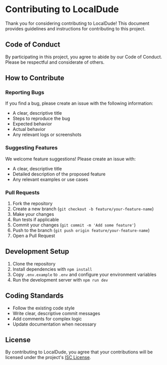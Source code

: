 # Contributing to LocalDude

Thank you for considering contributing to LocalDude! This document provides guidelines and instructions for contributing to this project.

## Code of Conduct

By participating in this project, you agree to abide by our Code of Conduct. Please be respectful and considerate of others.

## How to Contribute

### Reporting Bugs

If you find a bug, please create an issue with the following information:
- A clear, descriptive title
- Steps to reproduce the bug
- Expected behavior
- Actual behavior
- Any relevant logs or screenshots

### Suggesting Features

We welcome feature suggestions! Please create an issue with:
- A clear, descriptive title
- Detailed description of the proposed feature
- Any relevant examples or use cases

### Pull Requests

1. Fork the repository
2. Create a new branch (`git checkout -b feature/your-feature-name`)
3. Make your changes
4. Run tests if applicable
5. Commit your changes (`git commit -m 'Add some feature'`)
6. Push to the branch (`git push origin feature/your-feature-name`)
7. Open a Pull Request

## Development Setup

1. Clone the repository
2. Install dependencies with `npm install`
3. Copy `.env.example` to `.env` and configure your environment variables
4. Run the development server with `npm run dev`

## Coding Standards

- Follow the existing code style
- Write clear, descriptive commit messages
- Add comments for complex logic
- Update documentation when necessary

## License

By contributing to LocalDude, you agree that your contributions will be licensed under the project's [ISC License](LICENSE).